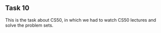 ## Task 10
This is the task about CS50, in which we had to watch CS50 lectures and solve the problem sets.
